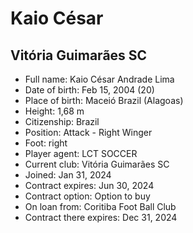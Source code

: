 # Kaio César
## Vitória Guimarães SC

- Full name: Kaio César Andrade Lima
- Date of birth: Feb 15, 2004 (20)
- Place of birth: Maceió  Brazil (Alagoas)
- Height: 1,68 m
- Citizenship: Brazil
- Position: Attack - Right Winger
- Foot: right
- Player agent: LCT SOCCER
- Current club: Vitória Guimarães SC
- Joined: Jan 31, 2024
- Contract expires: Jun 30, 2024
- Contract option: Option to buy
- On loan from: Coritiba Foot Ball Club
- Contract there expires: Dec 31, 2024
